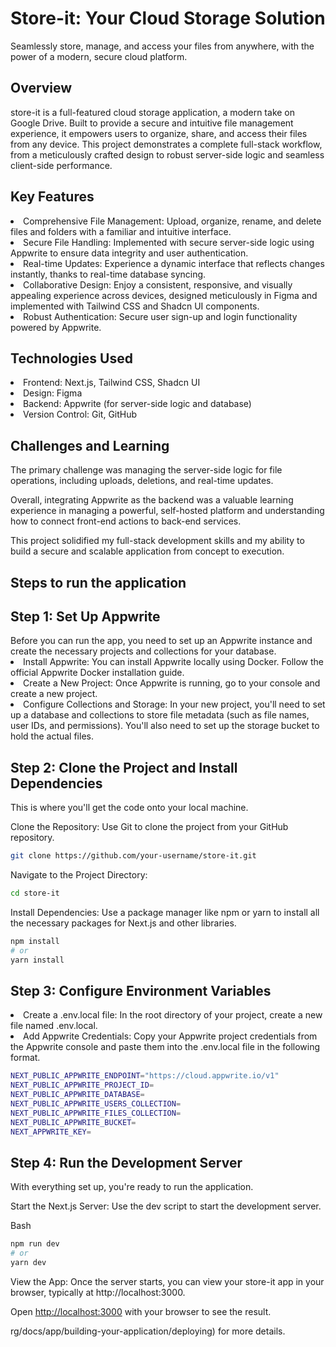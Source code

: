 <h1>Store-it: Your Cloud Storage Solution</h1>
Seamlessly store, manage, and access your files from anywhere, with the power of a modern, secure cloud platform.

<h2>Overview</h2>
<p>store-it is a full-featured cloud storage application, a modern take on Google Drive. Built to provide a secure and intuitive file management experience, it empowers users to organize, share, and access their files from any device. This project demonstrates a complete full-stack workflow, from a meticulously crafted design to robust server-side logic and seamless client-side performance.</p>

<h2>Key Features</h2>
<li>Comprehensive File Management: Upload, organize, rename, and delete files and folders with a familiar and intuitive interface.</li>

<li>Secure File Handling: Implemented with secure server-side logic using Appwrite to ensure data integrity and user authentication.</li>

<li>Real-time Updates: Experience a dynamic interface that reflects changes instantly, thanks to real-time database syncing.</li>

<li>Collaborative Design: Enjoy a consistent, responsive, and visually appealing experience across devices, designed meticulously in Figma and implemented with Tailwind CSS and Shadcn UI components.</li>

<li>Robust Authentication: Secure user sign-up and login functionality powered by Appwrite.</li>

<h2>Technologies Used</h2>
<li>Frontend: Next.js, Tailwind CSS, Shadcn UI</li>

<li>Design: Figma</li>

<li>Backend: Appwrite (for server-side logic and database)</li>

<li>Version Control: Git, GitHub</li>

<h2>Challenges and Learning</h2>
<p>The primary challenge was managing the server-side logic for file operations, including uploads, deletions, and real-time updates.</p>
<p>Overall, integrating Appwrite as the backend was a valuable learning experience in managing a powerful, self-hosted platform and understanding how to connect front-end actions to back-end services.</p>
<p>This project solidified my full-stack development skills and my ability to build a secure and scalable application from concept to execution.</p>


## Steps to run the application
<h2>Step 1: Set Up Appwrite</h2>
Before you can run the app, you need to set up an Appwrite instance and create the necessary projects and collections for your database.

<li>Install Appwrite: You can install Appwrite locally using Docker. Follow the official Appwrite Docker installation guide.</li>

<li>Create a New Project: Once Appwrite is running, go to your console and create a new project.</li>

<li>Configure Collections and Storage: In your new project, you'll need to set up a database and collections to store file metadata (such as file names, user IDs, and permissions). You'll also need to set up the storage bucket to hold the actual files.</li>

<h2>Step 2: Clone the Project and Install Dependencies</h2>
This is where you'll get the code onto your local machine.

Clone the Repository: Use Git to clone the project from your GitHub repository.

```bash
git clone https://github.com/your-username/store-it.git
```
Navigate to the Project Directory:

```bash
cd store-it
```

Install Dependencies: Use a package manager like npm or yarn to install all the necessary packages for Next.js and other libraries.

```bash
npm install
# or
yarn install
```

<h2>Step 3: Configure Environment Variables</h2>

<li>Create a .env.local file: In the root directory of your project, create a new file named .env.local.</li>

<li>Add Appwrite Credentials: Copy your Appwrite project credentials from the Appwrite console and paste them into the .env.local file in the following format.</li>


```bash
NEXT_PUBLIC_APPWRITE_ENDPOINT="https://cloud.appwrite.io/v1"
NEXT_PUBLIC_APPWRITE_PROJECT_ID=
NEXT_PUBLIC_APPWRITE_DATABASE=
NEXT_PUBLIC_APPWRITE_USERS_COLLECTION=
NEXT_PUBLIC_APPWRITE_FILES_COLLECTION=
NEXT_PUBLIC_APPWRITE_BUCKET=
NEXT_APPWRITE_KEY=
```

<h2>Step 4: Run the Development Server</h2>
With everything set up, you're ready to run the application.

Start the Next.js Server: Use the dev script to start the development server.

Bash

```bash
npm run dev
# or
yarn dev
```
View the App: Once the server starts, you can view your store-it app in your browser, typically at http://localhost:3000.

Open [http://localhost:3000](http://localhost:3000) with your browser to see the result.

rg/docs/app/building-your-application/deploying) for more details.
